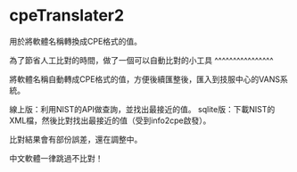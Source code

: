 # cpeTranslater2
用於將軟體名稱轉換成CPE格式的值。

為了節省人工比對的時間，做了一個可以自動比對的小工具
    ^^^^^^^^^^^^^^^^
    
將軟體名稱自動轉成CPE格式的值，方便後續匯整後，匯入到技服中心的VANS系統。

線上版：利用NIST的API做查詢，並找出最接近的值。
sqlite版：下載NIST的XML檔，然後比對找出最接近的值（受到info2cpe啟發）。

比對結果會有部份誤差，還在調整中。

中文軟體一律跳過不比對！
